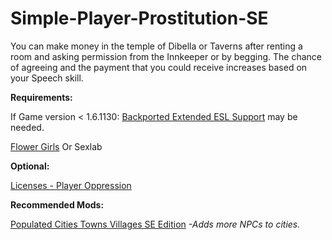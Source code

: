# Simple-Player-Prostitution-SE

You can make money in the temple of Dibella or Taverns after renting a room and asking permission from the Innkeeper or by begging.
The chance of agreeing and the payment that you could receive increases based on your Speech skill.


**Requirements:**      

If Game version < 1.6.1130: [Backported Extended ESL Support](https://www.nexusmods.com/skyrimspecialedition/mods/106441) may be needed.

[Flower Girls](https://www.nexusmods.com/skyrimspecialedition/mods/5941)
Or
Sexlab


**Optional:** 

[Licenses - Player Oppression](https://www.nexusmods.com/skyrimspecialedition/mods/110418?tab=description)
 

**Recommended Mods:**

   [Populated Cities Towns Villages SE Edition](https://www.nexusmods.com/skyrimspecialedition/mods/2005)  *-Adds more NPCs to cities.*
